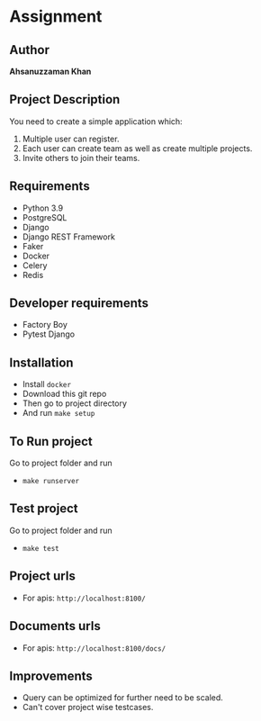 Assignment
====================

## Author

__Ahsanuzzaman Khan__

## Project Description
You need to create a simple application which:

1. Multiple user can register.
2. Each user can create team as well as create multiple projects.
3. Invite others to join their teams.

## Requirements
- Python 3.9
- PostgreSQL
- Django
- Django REST Framework
- Faker
- Docker
- Celery
- Redis

## Developer requirements
- Factory Boy
- Pytest Django

## Installation
- Install `docker`
- Download this git repo
- Then go to project directory
- And run `make setup`

## To Run project
Go to project folder and run 
- `make runserver`

## Test project
Go to project folder and run 
- `make test`

## Project urls
- For apis: `http://localhost:8100/`

## Documents urls
- For apis: `http://localhost:8100/docs/`


## Improvements
- Query can be optimized for further need to be scaled.
- Can't cover project wise testcases.
